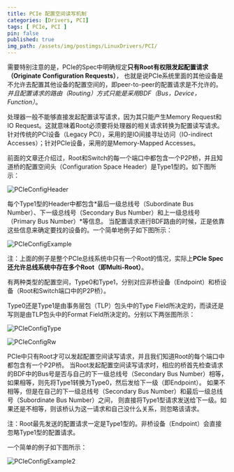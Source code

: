 ```yaml
---
title: PCIe 配置空间读写机制
categories: [Drivers, PCI]
tags: [ PCIe, PCI ]
pin: false
published: true
img_path: /assets/img/postimgs/LinuxDrivers/PCI/
---
```


需要特别注意的是，PCIe的Spec中明确规定**只有Root有权限发起配置请求（Originate Configuration Requests）**，
也就是说PCIe系统里面的其他设备是不允许去配置其他设备的配置空间的，即peer-to-peer的配置请求是不允许的。
*并且配置请求的路由（Routing）方式只能是采用BDF（Bus，Device，Function）*。

处理器一般不能够直接发起配置读写请求，因为其只能产生Memory Request和IO Request。这就意味着Root必须要将处理器的相关请求转换为配置读写请求。
针对传统的PCI设备（Legacy PCI），采用的是IO间接寻址访问（IO-indirect Accesses）；针对PCIe设备，采用的是Memory-Mapped Accesses。

前面的文章还介绍过，Root和Switch的每一个端口中都包含一个P2P桥，并且知道桥的配置空间头（Configuration Space Header）是Type1型的。如下图所示：


![PCIeConfigHeader](PCIeConfigHeader.png)

每个Type1型的Header中都包含*最后一级总线号（Subordinate Bus Number）、下一级总线号（Secondary Bus Number）和上一级总线号（Primary Bus Number）*等信息。
当配置请求进行BDF路由的时候，正是依靠这些信息来确定要找的设备的。一个简单地例子如下图所示：

![PCIeConfigExample](PCIeConfigExample.png)


注：上面的例子是整个PCIe总线系统中只有一个Root的情况，实际上**PCIe Spec还允许总线系统中存在多个Root（即Multi-Root）**。


有两种类型的配置空间，Type0和Type1，分别对应非桥设备（Endpoint）和桥设备（Root和Switch端口中的P2P桥）。

Type0还是Type1是由事务层包（TLP）包头中的Type Field所决定的，而读还是写则是由TLP包头中的Format Field所决定的。分别以下两张图所示：

![PCIeConfigType](PCIeConfigType.png)

![PCIeConfigRw](PCIeConfigRw.png)


PCIe中只有Root才可以发起配置空间读写请求，并且我们知道Root的每个端口中都包含有一个P2P桥。
当Root发起配置空间读写请求时，相应的桥首先检查请求的BDF中的Bus号是否与自己的下一级总线号（Secondary Bus Number）相等，
如果相等，则先将Type1转换为Type0，然后发给下一级（即Endpoint）。
如果不相等，但是在自己的下一级总线号（Secondary Bus Number）和最后一级总线号（Subordinate Bus Number）之间，
则直接将Type1型请求发送给下一级。如果还是不相等，则该桥认为这一请求和自己没什么关系，则忽略该请求。

注：Root最先发送的配置请求一定是Type1型的。非桥设备（Endpoint）会直接忽略Type1型的配置请求。

一个简单的例子如下图所示：

![PCIeConfigExample2](PCIeConfigExample2.png)


